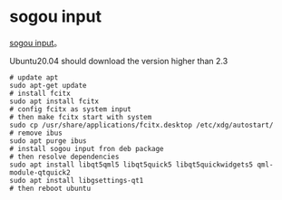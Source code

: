 # sogou input

[sogou input](https://pinyin.sogou.com/linux/help.php)。

Ubuntu20.04 should download the version higher than 2.3

```shell
# update apt
sudo apt-get update
# install fcitx
sudo apt install fcitx
# config fcitx as system input
# then make fcitx start with system
sudo cp /usr/share/applications/fcitx.desktop /etc/xdg/autostart/
# remove ibus
sudo apt purge ibus
# install sogou input fron deb package
# then resolve dependencies
sudo apt install libqt5qml5 libqt5quick5 libqt5quickwidgets5 qml-module-qtquick2
sudo apt install libgsettings-qt1
# then reboot ubuntu
```
